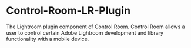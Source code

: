 # Control-Room-LR-Plugin
The Lightroom plugin component of Control Room. Control Room allows a user to control certain Adobe Lightroom development and library functionality with a mobile device.
